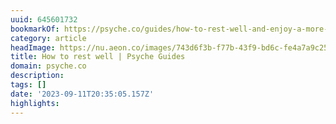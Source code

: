 ```yaml
---
uuid: 645601732
bookmarkOf: https://psyche.co/guides/how-to-rest-well-and-enjoy-a-more-creative-sustainable-life
category: article
headImage: https://nu.aeon.co/images/743d6f3b-f77b-43f9-bd6c-fe4a7a9c25dd/1500x1500.jpg
title: How to rest well | Psyche Guides
domain: psyche.co
description: 
tags: []
date: '2023-09-11T20:35:05.157Z'
highlights: 
---
```




